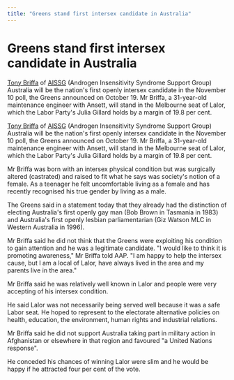 ```yaml
---
title: "Greens stand first intersex candidate in Australia"
---
```


# Greens stand first intersex candidate in Australia

  
[Tony Briffa][1] of [AISSG][2] (Androgen Insensitivity Syndrome Support Group) Australia will be the nation's first openly intersex candidate in the November 10 poll, the Greens announced on October 19. Mr Briffa, a 31-year-old maintenance engineer with Ansett, will stand in the Melbourne seat of Lalor, which the Labor Party's Julia Gillard holds by a margin of 19.8 per cent.  


  


  
[Tony Briffa][1] of [AISSG][2] (Androgen Insensitivity Syndrome Support Group) Australia will be the nation's first openly intersex candidate in the November 10 poll, the Greens announced on October 19. Mr Briffa, a 31-year-old maintenance engineer with Ansett, will stand in the Melbourne seat of Lalor, which the Labor Party's Julia Gillard holds by a margin of 19.8 per cent.  


  
Mr Briffa was born with an intersex physical condition but was surgically altered (castrated) and raised to fit what he says was society's notion of a female. As a teenager he felt uncomfortable living as a female and has recently recognised his true gender by living as a male.  


  
The Greens said in a statement today that they already had the distinction of electing Australia's first openly gay man (Bob Brown in Tasmania in 1983) and Australia's first openly lesbian parliamentarian (Giz Watson MLC in Western Australia in 1996).  


  
Mr Briffa said he did not think that the Greens were exploiting his condition to gain attention and he was a legitimate candidate. "I would like to think it is promoting awareness," Mr Briffa told AAP. "I am happy to help the intersex cause, but I am a local of Lalor, have always lived in the area and my parents live in the area."  


  
Mr Briffa said he was relatively well known in Lalor and people were very accepting of his intersex condition.  


  
He said Lalor was not necessarily being served well because it was a safe Labor seat. He hoped to represent to the electorate alternative policies on health, education, the environment, human rights and industrial relations.  


  
Mr Briffa said he did not support Australia taking part in military action in Afghanistan or elsewhere in that region and favoured "a United Nations response".  


  
He conceded his chances of winning Lalor were slim and he would be happy if he attracted four per cent of the vote.

 [1]: http://home.vicnet.net.au/~aissg/Anthony.htm
 [2]: http://home.vicnet.net.au/~aissg/